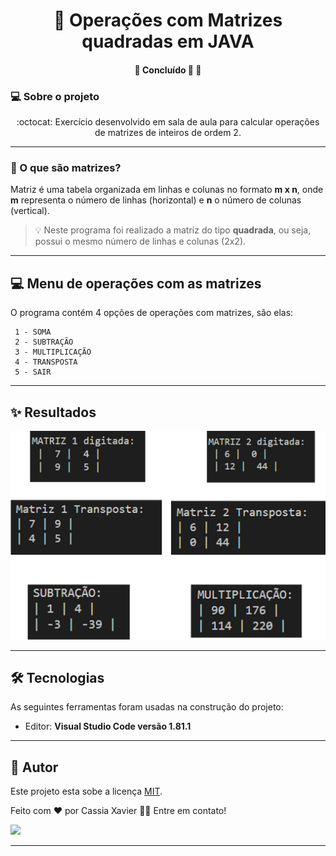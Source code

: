 <h1 align="center">
    <a>🔗 Operações com Matrizes quadradas em JAVA  </a>
</h1> 

<h4 align="center"> 
	🚧 Concluído 🚀 🚧
</h4>



### 💻 Sobre o projeto


<p align="center"> :octocat: Exercício desenvolvido em sala de aula para calcular operações de matrizes de inteiros de ordem 2.</p>

---

### 📌 O que são matrizes?

Matriz é uma tabela organizada em linhas e colunas no formato **m x n**, 
onde **m** representa o número de linhas (horizontal)
e **n** o número de colunas (vertical).

> 💡 Neste programa foi realizado a matriz do tipo **quadrada**, ou seja, possui
o mesmo número de linhas e colunas (2x2). 

   
---

## 💻 Menu de operações com as matrizes
O programa contém 4 opções de operações com matrizes, são elas:

     1 - SOMA
     2 - SUBTRAÇÃO
     3 - MULTIPLICAÇÃO
     4 - TRANSPOSTA
     5 - SAIR

---

## ✨ Resultados
![Captura da tela dos resultados obtidos do programa.](/assets/images/resultados.png)

---

## 🛠 Tecnologias

As seguintes ferramentas foram usadas na construção do projeto:

-   Editor:  **Visual Studio Code versão 1.81.1** 

---

## 📝 Autor

Este projeto esta sobe a licença [MIT](./LICENSE).

Feito com ❤️ por Cassia Xavier 👋🏽 Entre em contato!

<a href="https://www.linkedin.com/in/c%C3%A1ssia-xavier-mendes-dos-santos/" target="_blank"><img src="https://img.shields.io/badge/-LinkedIn-%230077B5?style=flat-square&logo=linkedin&logoColor=white" target="_blank"></a>  

---
